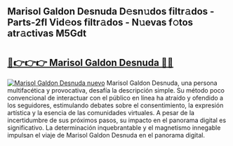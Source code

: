 ## Marisol Galdon Desnuda D𝚎sn𝚞dos filtr𝚊dos - Parts-2fI Vid𝚎os filtr𝚊dos - N𝚞evas f𝚘tos atr𝚊ctivas M5Gdt

# <h2><a href="http://mb10p0.tromn.icu/?c=Marisol+Galdon+Desnuda">🔗👉👉👉 Marisol Galdon Desnuda 🔗🔗</a></h2>

[![Marisol Galdon Desnuda nuevo](https://i.imgur.com/pEAQMta.gif)](http://mb10p0.tromn.icu/?c=Marisol+Galdon+Desnuda)
Marisol Galdon Desnuda, una persona multifacética y provocativa, desafía la descripción simple. Su método poco convencional de interactuar con el público en línea ha atraído y ofendido a los seguidores, estimulando debates sobre el consentimiento, la expresión artística y la esencia de las comunidades virtuales. A pesar de la incertidumbre de sus próximos pasos, su impacto en el panorama digital es significativo. La determinación inquebrantable y el magnetismo innegable impulsan el viaje de Marisol Galdon Desnuda en el panorama digital.

